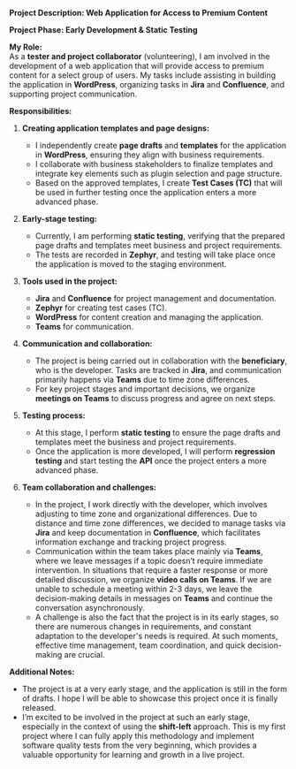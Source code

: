 
**Project Description: Web Application for Access to Premium Content**  

**Project Phase: Early Development & Static Testing**

**My Role:**  
As a **tester and project collaborator** (volunteering), I am involved in the development of a web application that will provide access to premium content for a select group of users. My tasks include assisting in building the application in **WordPress**, organizing tasks in **Jira** and **Confluence**, and supporting project communication.

**Responsibilities:**

1. **Creating application templates and page designs:**
   - I independently create **page drafts** and **templates** for the application in **WordPress**, ensuring they align with business requirements.
   - I collaborate with business stakeholders to finalize templates and integrate key elements such as plugin selection and page structure.
   - Based on the approved templates, I create **Test Cases (TC)** that will be used in further testing once the application enters a more advanced phase.

2. **Early-stage testing:**
   - Currently, I am performing **static testing**, verifying that the prepared page drafts and templates meet business and project requirements.
   - The tests are recorded in **Zephyr**, and testing will take place once the application is moved to the staging environment.

3. **Tools used in the project:**
   - **Jira** and **Confluence** for project management and documentation.
   - **Zephyr** for creating test cases (TC).
   - **WordPress** for content creation and managing the application.
   - **Teams** for communication.

4. **Communication and collaboration:**
   - The project is being carried out in collaboration with the **beneficiary**, who is the developer. Tasks are tracked in **Jira**, and communication primarily happens via **Teams** due to time zone differences.
   - For key project stages and important decisions, we organize **meetings on Teams** to discuss progress and agree on next steps.

5. **Testing process:**
   - At this stage, I perform **static testing** to ensure the page drafts and templates meet the business and project requirements.
   - Once the application is more developed, I will perform **regression testing** and start testing the **API** once the project enters a more advanced phase.

6. **Team collaboration and challenges:**
   - In the project, I work directly with the developer, which involves adjusting to time zone and organizational differences. Due to distance and time zone differences, we decided to manage tasks via **Jira** and keep documentation in **Confluence**, which facilitates information exchange and tracking project progress.
   - Communication within the team takes place mainly via **Teams**, where we leave messages if a topic doesn’t require immediate intervention. In situations that require a faster response or more detailed discussion, we organize **video calls on Teams**. If we are unable to schedule a meeting within 2-3 days, we leave the decision-making details in messages on **Teams** and continue the conversation asynchronously.
   - A challenge is also the fact that the project is in its early stages, so there are numerous changes in requirements, and constant adaptation to the developer's needs is required. At such moments, effective time management, team coordination, and quick decision-making are crucial.

**Additional Notes:**
- The project is at a very early stage, and the application is still in the form of drafts. I hope I will be able to showcase this project once it is finally released.
- I’m excited to be involved in the project at such an early stage, especially in the context of using the **shift-left** approach. This is my first project where I can fully apply this methodology and implement software quality tests from the very beginning, which provides a valuable opportunity for learning and growth in a live project.
